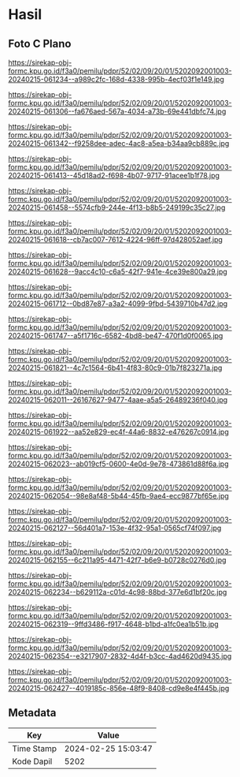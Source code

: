 # Hasil

## Foto C Plano

https://sirekap-obj-formc.kpu.go.id/f3a0/pemilu/pdpr/52/02/09/20/01/5202092001003-20240215-061234--a989c2fc-168d-4338-995b-4ecf03f1e149.jpg

https://sirekap-obj-formc.kpu.go.id/f3a0/pemilu/pdpr/52/02/09/20/01/5202092001003-20240215-061306--fa676aed-567a-4034-a73b-69e441dbfc74.jpg

https://sirekap-obj-formc.kpu.go.id/f3a0/pemilu/pdpr/52/02/09/20/01/5202092001003-20240215-061342--f9258dee-adec-4ac8-a5ea-b34aa9cb889c.jpg

https://sirekap-obj-formc.kpu.go.id/f3a0/pemilu/pdpr/52/02/09/20/01/5202092001003-20240215-061413--45d18ad2-f698-4b07-9717-91acee1b1f78.jpg

https://sirekap-obj-formc.kpu.go.id/f3a0/pemilu/pdpr/52/02/09/20/01/5202092001003-20240215-061458--5574cfb9-244e-4f13-b8b5-249199c35c27.jpg

https://sirekap-obj-formc.kpu.go.id/f3a0/pemilu/pdpr/52/02/09/20/01/5202092001003-20240215-061618--cb7ac007-7612-4224-96ff-97d428052aef.jpg

https://sirekap-obj-formc.kpu.go.id/f3a0/pemilu/pdpr/52/02/09/20/01/5202092001003-20240215-061628--9acc4c10-c6a5-42f7-941e-4ce39e800a29.jpg

https://sirekap-obj-formc.kpu.go.id/f3a0/pemilu/pdpr/52/02/09/20/01/5202092001003-20240215-061712--0bd87e87-a3a2-4099-9fbd-5439710b47d2.jpg

https://sirekap-obj-formc.kpu.go.id/f3a0/pemilu/pdpr/52/02/09/20/01/5202092001003-20240215-061747--a5f1716c-6582-4bd8-be47-470f1d0f0065.jpg

https://sirekap-obj-formc.kpu.go.id/f3a0/pemilu/pdpr/52/02/09/20/01/5202092001003-20240215-061821--4c7c1564-6b41-4f83-80c9-01b7f823271a.jpg

https://sirekap-obj-formc.kpu.go.id/f3a0/pemilu/pdpr/52/02/09/20/01/5202092001003-20240215-062011--26167627-9477-4aae-a5a5-26489236f040.jpg

https://sirekap-obj-formc.kpu.go.id/f3a0/pemilu/pdpr/52/02/09/20/01/5202092001003-20240215-061922--aa52e829-ec4f-44a6-8832-e476267c0914.jpg

https://sirekap-obj-formc.kpu.go.id/f3a0/pemilu/pdpr/52/02/09/20/01/5202092001003-20240215-062023--ab019cf5-0600-4e0d-9e78-473861d88f6a.jpg

https://sirekap-obj-formc.kpu.go.id/f3a0/pemilu/pdpr/52/02/09/20/01/5202092001003-20240215-062054--98e8af48-5b44-45fb-9ae4-ecc9877bf65e.jpg

https://sirekap-obj-formc.kpu.go.id/f3a0/pemilu/pdpr/52/02/09/20/01/5202092001003-20240215-062127--56d401a7-153e-4f32-95a1-0565cf74f097.jpg

https://sirekap-obj-formc.kpu.go.id/f3a0/pemilu/pdpr/52/02/09/20/01/5202092001003-20240215-062155--6c211a95-4471-42f7-b6e9-b0728c0276d0.jpg

https://sirekap-obj-formc.kpu.go.id/f3a0/pemilu/pdpr/52/02/09/20/01/5202092001003-20240215-062234--b629112a-c01d-4c98-88bd-377e6d1bf20c.jpg

https://sirekap-obj-formc.kpu.go.id/f3a0/pemilu/pdpr/52/02/09/20/01/5202092001003-20240215-062319--9ffd3486-f917-4648-b1bd-a1fc0ea1b51b.jpg

https://sirekap-obj-formc.kpu.go.id/f3a0/pemilu/pdpr/52/02/09/20/01/5202092001003-20240215-062354--e3217907-2832-4d4f-b3cc-4ad4620d9435.jpg

https://sirekap-obj-formc.kpu.go.id/f3a0/pemilu/pdpr/52/02/09/20/01/5202092001003-20240215-062427--4019185c-856e-48f9-8408-cd9e8e4f445b.jpg


## Metadata

| Key        | Value               |
| ---------- | ------------------- |
| Time Stamp | 2024-02-25 15:03:47 |
| Kode Dapil | 5202                |



